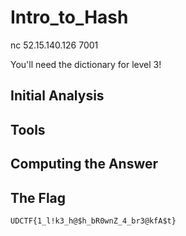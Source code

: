 # Intro_to_Hash
nc 52.15.140.126 7001

You'll need the dictionary for level 3!

## Initial Analysis 



## Tools 



## Computing the Answer 



## The Flag 
```ObjectScript
UDCTF{1_l!k3_h@$h_bR0wnZ_4_br3@kfA$t}
```